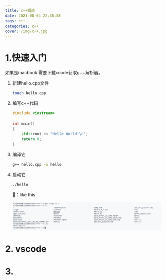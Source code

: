 ```yaml
---
title: c++概述
date: 2021-08-04 22:38:58
tags: c++
categories: c++
cover: /img/c++.jpg
---
```


# 1.快速入门

如果是macbook 需要下载xcode获取g++解析器。

1. 新建hello.cpp文件

   ```sh
   touch hello.cpp
   ```

2. 编写c++代码

   ```c++
   #include <iostream>
   
   int main()
   {
       std::cout << "Hello World!\n";
       return 0;
   }
   ```

3. 编译它

   ```sh
   g++ hello.cpp -o hello
   ```

4. 启动它

   ```sh
   ./hello
   ```

   🌟：like this

   ![image-20210804223517676](c-概述/image-20210804223517676.png)

# 2. vscode

# 3. 
